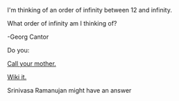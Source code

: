 I'm thinking of an order of infinity between 12 and infinity.

What order of infinity am I thinking of?

-Georg Cantor

Do you: 

[Call your mother.](../tell-mother/tell-mother.md)

[Wiki it.](../wikipedia/wiki.md)

Srinivasa Ramanujan might have an answer